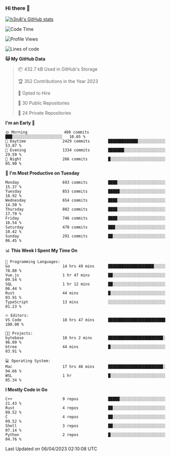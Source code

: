 ### Hi there 👋

[![h3n4l's GitHub stats](https://github-readme-stats.vercel.app/api?username=h3n4l&count_private=true&show_icons=true&theme=radical)](https://github.com/h3n4l/github-readme-stats)

<!--START_SECTION:waka-->
![Code Time](http://img.shields.io/badge/Code%20Time-1%2C104%20hrs%2057%20mins-blue)

![Profile Views](http://img.shields.io/badge/Profile%20Views-1-blue)

![Lines of code](https://img.shields.io/badge/From%20Hello%20World%20I%27ve%20Written-2.7%20million%20lines%20of%20code-blue)

**🐱 My GitHub Data** 

> 📦 432.7 kB Used in GitHub's Storage 
 > 
> 🏆 352 Contributions in the Year 2023
 > 
> 💼 Opted to Hire
 > 
> 📜 30 Public Repositories 
 > 
> 🔑 24 Private Repositories 
 > 
**I'm an Early 🐤** 

```text
🌞 Morning                480 commits         ███░░░░░░░░░░░░░░░░░░░░░░   10.65 % 
🌆 Daytime                2429 commits        █████████████░░░░░░░░░░░░   53.87 % 
🌃 Evening                1334 commits        ███████░░░░░░░░░░░░░░░░░░   29.59 % 
🌙 Night                  266 commits         █░░░░░░░░░░░░░░░░░░░░░░░░   05.90 % 
```
📅 **I'm Most Productive on Tuesday** 

```text
Monday                   693 commits         ████░░░░░░░░░░░░░░░░░░░░░   15.37 % 
Tuesday                  853 commits         █████░░░░░░░░░░░░░░░░░░░░   18.92 % 
Wednesday                654 commits         ████░░░░░░░░░░░░░░░░░░░░░   14.50 % 
Thursday                 802 commits         ████░░░░░░░░░░░░░░░░░░░░░   17.79 % 
Friday                   746 commits         ████░░░░░░░░░░░░░░░░░░░░░   16.54 % 
Saturday                 470 commits         ███░░░░░░░░░░░░░░░░░░░░░░   10.42 % 
Sunday                   291 commits         ██░░░░░░░░░░░░░░░░░░░░░░░   06.45 % 
```


📊 **This Week I Spent My Time On** 

```text
💬 Programming Languages: 
Go                       14 hrs 49 mins      ████████████████████░░░░░   78.88 % 
Vue.js                   1 hr 47 mins        ██░░░░░░░░░░░░░░░░░░░░░░░   09.54 % 
SQL                      1 hr 12 mins        ██░░░░░░░░░░░░░░░░░░░░░░░   06.44 % 
Rust                     44 mins             █░░░░░░░░░░░░░░░░░░░░░░░░   03.91 % 
TypeScript               13 mins             ░░░░░░░░░░░░░░░░░░░░░░░░░   01.23 % 

🔥 Editors: 
VS Code                  18 hrs 47 mins      █████████████████████████   100.00 % 

🐱‍💻 Projects: 
bytebase                 18 hrs 2 mins       ████████████████████████░   96.09 % 
btree                    44 mins             █░░░░░░░░░░░░░░░░░░░░░░░░   03.91 % 

💻 Operating System: 
Mac                      17 hrs 46 mins      ████████████████████████░   94.66 % 
WSL                      1 hr                █░░░░░░░░░░░░░░░░░░░░░░░░   05.34 % 
```

**I Mostly Code in Go** 

```text
C++                      9 repos             █████░░░░░░░░░░░░░░░░░░░░   21.43 % 
Rust                     4 repos             ██░░░░░░░░░░░░░░░░░░░░░░░   09.52 % 
C                        4 repos             ██░░░░░░░░░░░░░░░░░░░░░░░   09.52 % 
Shell                    3 repos             ██░░░░░░░░░░░░░░░░░░░░░░░   07.14 % 
Python                   2 repos             █░░░░░░░░░░░░░░░░░░░░░░░░   04.76 % 
```




 Last Updated on 06/04/2023 02:10:08 UTC
<!--END_SECTION:waka-->

